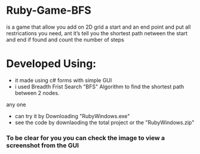 # Ruby-Game-BFS

is a game that allow you add on 2D grid a start and an end point and put all
restrications you need, ant it’s tell you the shortest path netween the start and end if found and count the number of steps

# Developed Using:
- it made using c# forms with simple GUI
- i used Breadth Frist Search "BFS" Algorithm to find the shortest path between 2 nodes.

any one
  -  can try it by Downloading "RubyWindows.exe"
  -  see the code by downlaoding the total project or the "RubyWindows.zip"
 
 ### To be clear for you you can check the image to view a screenshot from the GUI

